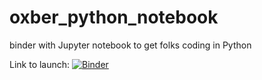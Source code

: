 # oxber_python_notebook
 binder with Jupyter notebook to get folks coding in Python


Link to launch:
[![Binder](https://mybinder.org/badge_logo.svg)](https://mybinder.org/v2/gh/LozRiviera/oxber_python_notebook/HEAD?urlpath=%2Ftree%2Ffor_live_coding.ipynb)
